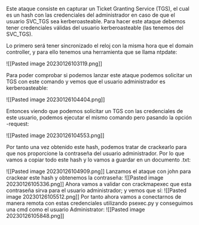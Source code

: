 Este ataque consiste en capturar un Ticket Granting Service (TGS), el cual es un hash con las credenciales del administrador en caso de que el usuario SVC_TGS sea kerberoasteable. Para hacer este ataque debemos tener credenciales válidas del usuario kerberoasteable (las tenemos del SVC_TGS).

Lo primero será tener sincronizado el reloj con la misma hora que el domain controller, y para ello tenemos una herramienta que se llama ntpdate:

![[Pasted image 20230126103119.png]]

Para poder comprobar si podemos lanzar este ataque podemos solicitar un TGS con este comando y vemos que el usuario administrador es kerberoasteable:

![[Pasted image 20230126104404.png]]

Entonces viendo que podemos solicitar un TGS con las credenciales de este usuario, podemos ejecutar el mismo comando pero pasando la opción -request:

![[Pasted image 20230126104553.png]]

Por tanto una vez obtenido este hash, podemos tratar de crackearlo para que nos proporcione la contraseña del usuario administrador. Por lo que vamos a copiar todo este hash y lo vamos a guardar en un documento .txt:

![[Pasted image 20230126104909.png]]
Lanzamos el ataque con john para crackear este hash y obtenemos la contraseña:
![[Pasted image 20230126105336.png]]
Ahora vamos a validar con crackmapexec que esta contraseña sirva para el usuario administrador; y vemos que sí:
![[Pasted image 20230126105512.png]]
Por tanto ahora vamos a conectarnos de manera remota con estas credenciales utilizando psexec.py y conseguimos una cmd como el usuario Administrator:
![[Pasted image 20230126105848.png]]



